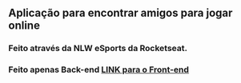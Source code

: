 ## Aplicação para encontrar amigos para jogar online

### Feito através da NLW eSports da Rocketseat.

### Feito apenas Back-end [LINK para o Front-end](https://github.com/Ignacio-antonio/NLW-esportsFrontend)